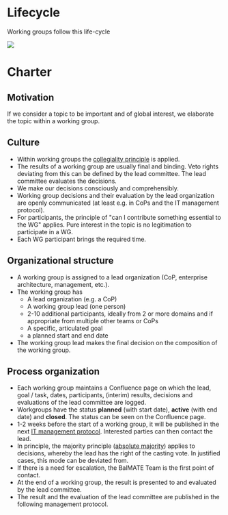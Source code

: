 # Lifecycle

Working groups follow this life-cycle

![](http://www.plantuml.com/plantuml/proxy?cache=no&src=https://raw.githubusercontent.com/baloise/BalMATE/master/docs/concepts/lifecycle.puml)

# Charter

## Motivation
If we consider a topic to be important and of global interest, we elaborate the topic within a working group.

## Culture
 - Within working groups the [collegiality principle](https://de.wikipedia.org/wiki/Kollegialit%C3%A4tsprinzip) is applied.
 - The results of a working group are usually final and binding. Veto rights deviating from this can be defined by the lead committee. The lead committee evaluates the decisions.
 - We make our decisions consciously and comprehensibly.  
 - Working group decisions and their evaluation by the lead organization are openly communicated (at least e.g. in CoPs and the IT management protocol).
 - For participants, the principle of "can I contribute something essential to the WG" applies. Pure interest in the topic is no legitimation to participate in a WG.
 - Each WG participant brings the required time.

## Organizational structure
 - A working group is assigned to a lead organization (CoP, enterprise architecture, management, etc.).
 - The working group has
   - A lead organization (e.g. a CoP)
   - A working group lead (one person)
   - 2-10 additional participants, ideally from 2 or more domains and if appropriate from multiple other teams or CoPs
   - A specific, articulated goal
   - a planned start and end date
 - The working group lead makes the final decision on the composition of the working group.

## Process organization
 - Each working group maintains a Confluence page on which the lead, goal / task, dates, participants, (interim) results, decisions and evaluations of the lead committee are logged. 
- Workgroups have the status **planned** (with start date), **active** (with end date) and **closed**. The status can be seen on the Confluence page.
- 1-2 weeks before the start of a working group, it will be published in the next [IT management protocol](https://confluence.baloisenet.com/atlassian/x/WYHbLw). Interested parties can then contact the lead. 
- In principle, the majority principle ([absolute majority](https://en.wikipedia.org/wiki/Supermajority)) applies to decisions, whereby the lead has the right of the casting vote. In justified cases, this mode can be deviated from.
- If there is a need for escalation, the BalMATE Team is the first point of contact.
- At the end of a working group, the result is presented to and evaluated by the lead committee.
- The result and the evaluation of the lead committee are published in the following management protocol.
